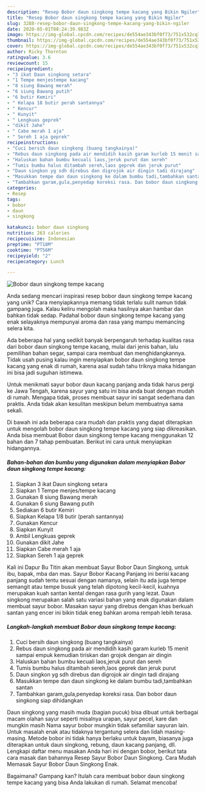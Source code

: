 ```yaml
---
description: "Resep Bobor daun singkong tempe kacang yang Bikin Ngiler"
title: "Resep Bobor daun singkong tempe kacang yang Bikin Ngiler"
slug: 3288-resep-bobor-daun-singkong-tempe-kacang-yang-bikin-ngiler
date: 2020-05-01T08:24:39.983Z
image: https://img-global.cpcdn.com/recipes/de554ae343bf0f73/751x532cq70/bobor-daun-singkong-tempe-kacang-foto-resep-utama.jpg
thumbnail: https://img-global.cpcdn.com/recipes/de554ae343bf0f73/751x532cq70/bobor-daun-singkong-tempe-kacang-foto-resep-utama.jpg
cover: https://img-global.cpcdn.com/recipes/de554ae343bf0f73/751x532cq70/bobor-daun-singkong-tempe-kacang-foto-resep-utama.jpg
author: Ricky Thornton
ratingvalue: 3.6
reviewcount: 15
recipeingredient:
- "3 ikat Daun singkong setara"
- "1 Tempe menjestempe kacang"
- "8 siung Bawang merah"
- "6 siung Bawang putih"
- "6 butir Kemiri"
- " Kelapa 18 butir perah santannya"
- " Kencur"
- " Kunyit"
- " Lengkuas geprek"
- "dikit Jahe"
- " Cabe merah 1 aja"
- " Sereh 1 aja geprek"
recipeinstructions:
- "Cuci bersih daun singkong (buang tangkainya)"
- "Rebus daun singkong pada air mendidih kasih garam kurleb 15 menit sampai empuk kemudian tiriskan dan grojok dengan air dingin"
- "Haluskan bahan bumbu kecuali laos,jeruk purut dan sereh"
- "Tumis bumbu halus ditambah sereh,laos geprek dan jeruk purut"
- "Daun singkon yg sdh direbus dan digrojok air dingin tadi dirajang"
- "Masukkan tempe dan daun singkong ke dalam bumbu tadi,tambahkan santan"
- "Tambahkan garam,gula,penyedap koreksi rasa. Dan bobor daun singkong siap dihidangkan"
categories:
- Resep
tags:
- bobor
- daun
- singkong

katakunci: bobor daun singkong 
nutrition: 263 calories
recipecuisine: Indonesian
preptime: "PT18M"
cooktime: "PT56M"
recipeyield: "2"
recipecategory: Lunch

---
```



![Bobor daun singkong tempe kacang](https://img-global.cpcdn.com/recipes/de554ae343bf0f73/751x532cq70/bobor-daun-singkong-tempe-kacang-foto-resep-utama.jpg)

Anda sedang mencari inspirasi resep bobor daun singkong tempe kacang yang unik? Cara menyiapkannya memang tidak terlalu sulit namun tidak gampang juga. Kalau keliru mengolah maka hasilnya akan hambar dan bahkan tidak sedap. Padahal bobor daun singkong tempe kacang yang enak selayaknya mempunyai aroma dan rasa yang mampu memancing selera kita.

Ada beberapa hal yang sedikit banyak berpengaruh terhadap kualitas rasa dari bobor daun singkong tempe kacang, mulai dari jenis bahan, lalu pemilihan bahan segar, sampai cara membuat dan menghidangkannya. Tidak usah pusing kalau ingin menyiapkan bobor daun singkong tempe kacang yang enak di rumah, karena asal sudah tahu triknya maka hidangan ini bisa jadi suguhan istimewa.

Untuk menikmati sayur bobor daun kacang panjang anda tidak harus pergi ke Jawa Tengah, karena sayur yang satu ini bisa anda buat dengan mudah di rumah. Mengapa tidak, proses membuat sayur ini sangat sederhana dan praktis. Anda tidak akan kesulitan meskipun belum membuatnya sama sekali.


Di bawah ini ada beberapa cara mudah dan praktis yang dapat diterapkan untuk mengolah bobor daun singkong tempe kacang yang siap dikreasikan. Anda bisa membuat Bobor daun singkong tempe kacang menggunakan 12 bahan dan 7 tahap pembuatan. Berikut ini cara untuk menyiapkan hidangannya.

<!--inarticleads1-->

##### Bahan-bahan dan bumbu yang digunakan dalam menyiapkan Bobor daun singkong tempe kacang:

1. Siapkan 3 ikat Daun singkong setara
1. Siapkan 1 Tempe menjes/tempe kacang
1. Gunakan 8 siung Bawang merah
1. Gunakan 6 siung Bawang putih
1. Sediakan 6 butir Kemiri
1. Siapkan  Kelapa 1/8 butir (perah santannya)
1. Gunakan  Kencur
1. Siapkan  Kunyit
1. Ambil  Lengkuas geprek
1. Gunakan dikit Jahe
1. Siapkan  Cabe merah 1 aja
1. Siapkan  Sereh 1 aja geprek


Kali ini Dapur Bu Titin akan membuat Sayur Bobor Daun Singkong, untuk ibu, bapak, mba dan mas. Sayur Bobor Kacang Panjang ini berisi kacang panjang sudah tentu sesuai dengan namanya, selain itu ada juga tempe semangit atau tempe busuk yang telah dipotong kecil-kecil, kuahnya merupakan kuah santan kental dengan rasa gurih yang lezat. Daun singkong merupakan salah satu variasi bahan yang enak digunakan dalam membuat sayur bobor. Masakan sayur yang direbus dengan khas berkuah santan yang encer ini bikin tidak eneg bahkan aroma rempah lebih terasa. 

<!--inarticleads2-->

##### Langkah-langkah membuat Bobor daun singkong tempe kacang:

1. Cuci bersih daun singkong (buang tangkainya)
1. Rebus daun singkong pada air mendidih kasih garam kurleb 15 menit sampai empuk kemudian tiriskan dan grojok dengan air dingin
1. Haluskan bahan bumbu kecuali laos,jeruk purut dan sereh
1. Tumis bumbu halus ditambah sereh,laos geprek dan jeruk purut
1. Daun singkon yg sdh direbus dan digrojok air dingin tadi dirajang
1. Masukkan tempe dan daun singkong ke dalam bumbu tadi,tambahkan santan
1. Tambahkan garam,gula,penyedap koreksi rasa. Dan bobor daun singkong siap dihidangkan


Daun singkong yang masih muda (bagian pucuk) bisa dibuat untuk berbagai macam olahan sayur seperti misalnya urapan, sayur pecel, kare dan mungkin masih Nama sayur bobor mungkin tidak sefamiliar sayuran lain. Untuk masalah enak atau tidaknya tergantung selera dan lidah masing-masing. Metode bobor ini tidak hanya berlaku untuk bayam, biasanya juga diterapkan untuk daun singkong, rebung, daun kacang panjang, dll. Lengkapi daftar menu masakan Anda hari ini dengan bobor, berikut tata cara masak dan bahannya  Resep Sayur Bobor Daun Singkong. Cara Mudah Memasak Sayur Bobor Daun Singkong Enak. 

Bagaimana? Gampang kan? Itulah cara membuat bobor daun singkong tempe kacang yang bisa Anda lakukan di rumah. Selamat mencoba!
